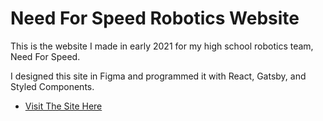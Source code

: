 # Need For Speed Robotics Website

This is the website I made in early 2021 for my high school robotics team, Need For Speed.

I designed this site in Figma and programmed it with React, Gatsby, and Styled Components.

* [Visit The Site Here](https://www.needforspeedrobotics.vercel.app)
